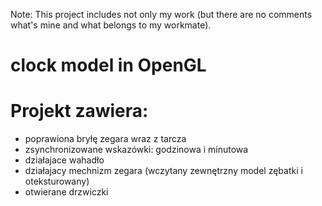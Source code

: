 Note: This project includes not only my work (but there are no comments what's mine and what belongs to my workmate).

# clock model in OpenGL

# Projekt zawiera:
- poprawiona bryłę zegara wraz z tarcza
- zsynchronizowane wskazówki: godzinowa i minutowa
- działajace wahadło
- działajacy mechnizm zegara (wczytany zewnętrzny model zębatki i oteksturowany)
- otwierane drzwiczki
